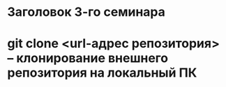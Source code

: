 # Заголовок 3-го семинара

# git clone <url-адрес репозитория> – клонирование внешнего репозитория на  локальный ПК



